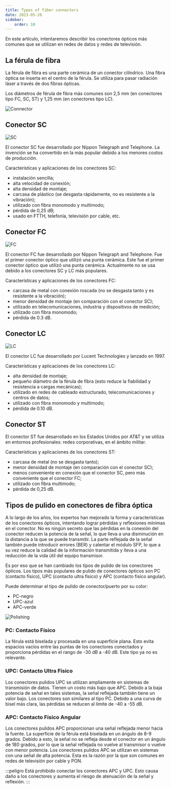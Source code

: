 ```yaml
---
title: Types of fiber connectors
date: 2023-05-26
sidebar:
    order: 10
---
```


En este artículo, intentaremos describir los conectores ópticos más comunes que se utilizan en redes de datos y redes de televisión.

## La férula de fibra

La férula de fibra es una parte cerámica de un conector cilíndrico. Una fibra óptica se inserta en el centro de la férula. Se utiliza para pasar radiación láser a través de dos fibras ópticas.

Los diámetros de férula de fibra más comunes son 2,5 mm (en conectores tipo FC, SC, ST) y 1,25 mm (en conectores tipo LC).

![Connector](https://cdn.cesbo.com/help/misc/articles/fiber-connectors/connector.png)

## Conector SC

![SC](https://cdn.cesbo.com/help/misc/articles/fiber-connectors/sc.png)

El conector SC fue desarrollado por Nippon Telegraph and Telephone. La invención se ha convertido en la más popular debido a los menores costos de producción.

Características y aplicaciones de los conectores SC:

- instalación sencilla;
- alta velocidad de conexión;
- alta densidad de montaje;
- carcasa de plástico (se desgasta rápidamente, no es resistente a la vibración);
- utilizado con fibra monomodo y multimodo;
- pérdida de 0,25 dB;
- usado en FTTH, telefonía, televisión por cable, etc.

## Conector FC

![FC](https://cdn.cesbo.com/help/misc/articles/fiber-connectors/fc.png)

El conector FC fue desarrollado por Nippon Telegraph and Telephone. Fue el primer conector óptico que utilizó una punta cerámica. Este fue el primer conector óptico que utilizó una punta cerámica. Actualmente no se usa debido a los conectores SC y LC más populares.

Características y aplicaciones de los conectores FC:

- carcasa de metal con conexión roscada (no se desgasta tanto y es resistente a la vibración);
- menor densidad de montaje (en comparación con el conector SC);
- utilizado en telecomunicaciones, industria y dispositivos de medición;
- utilizado con fibra monomodo;
- pérdida de 0.3 dB.

## Conector LC

![LC](https://cdn.cesbo.com/help/misc/articles/fiber-connectors/lc.png)

El conector LC fue desarrollado por Lucent Technologies y lanzado en 1997.

Características y aplicaciones de los conectores LC:

- alta densidad de montaje;
- pequeño diámetro de la férula de fibra (esto reduce la fiabilidad y resistencia a cargas mecánicas);
- utilizado en redes de cableado estructurado, telecomunicaciones y centros de datos;
- utilizado con fibra monomodo y multimodo;
- pérdida de 0.10 dB.

## Conector ST

El conector ST fue desarrollado en los Estados Unidos por AT&T y se utiliza en entornos profesionales: redes corporativas, en el ámbito militar.

Características y aplicaciones de los conectores ST:

- carcasa de metal (no se desgasta tanto);
- menor densidad de montaje (en comparación con el conector SC);
- menos conveniente en conexión que el conector SC, pero más conveniente que el conector FC;
- utilizado con fibra multimodo;
- pérdida de 0,25 dB.

## Tipos de pulido en conectores de fibra óptica

A lo largo de los años, los expertos han mejorado la forma y características de los conectores ópticos, intentando lograr pérdidas y reflexiones mínimas en el conector. No es ningún secreto que las pérdidas en la conexión del conector reducen la potencia de la señal, lo que lleva a una disminución en la distancia a la que se puede transmitir. La parte reflejada de la señal también puede introducir errores (BER) y calentar el módulo SFP, lo que a su vez reduce la calidad de la información transmitida y lleva a una reducción de la vida útil del equipo transmisor.

Es por eso que se han cambiado los tipos de pulido de los conectores ópticos. Los tipos más populares de pulido de conectores ópticos son PC (contacto físico), UPC (contacto ultra físico) y APC (contacto físico angular).

Puede determinar el tipo de pulido de conector/puerto por su color:

- PC-negro
- UPC-azul
- APC-verde

![Polishing](https://cdn.cesbo.com/help/misc/articles/fiber-connectors/polishing.png)

### PC: Contacto Físico

La férula está biselada y procesada en una superficie plana. Esto evita espacios vacíos entre las puntas de los conectores conectados y proporciona pérdidas en el rango de -30 dB a -40 dB. Este tipo ya no es relevante.

### UPC: Contacto Ultra Físico

Los conectores pulidos UPC se utilizan ampliamente en sistemas de transmisión de datos. Tienen un costo más bajo que APC. Debido a la baja potencia de señal en tales sistemas, la señal reflejada también tiene un valor bajo. Los conectores son similares al tipo PC. Debido a una curva de bisel más clara, las pérdidas se reducen al límite de -40 a -55 dB.

### APC: Contacto Físico Angular

Los conectores pulidos APC proporcionan una señal reflejada menor hacia la fuente. La superficie de la férula está biselada en un ángulo de 8-9 grados. Debido a esto, la señal no se refleja desde el conector en un ángulo de 180 grados, por lo que la señal reflejada no vuelve al transmisor o vuelve con menor potencia. Los conectores pulidos APC se utilizan en sistemas con una señal de alta potencia. Esta es la razón por la que son comunes en redes de televisión por cable y PON.

:::peligro
Está prohibido conectar los conectores APC y UPC. Esto causa daño a los conectores y aumenta el riesgo de atenuación de la señal y reflexión.
:::